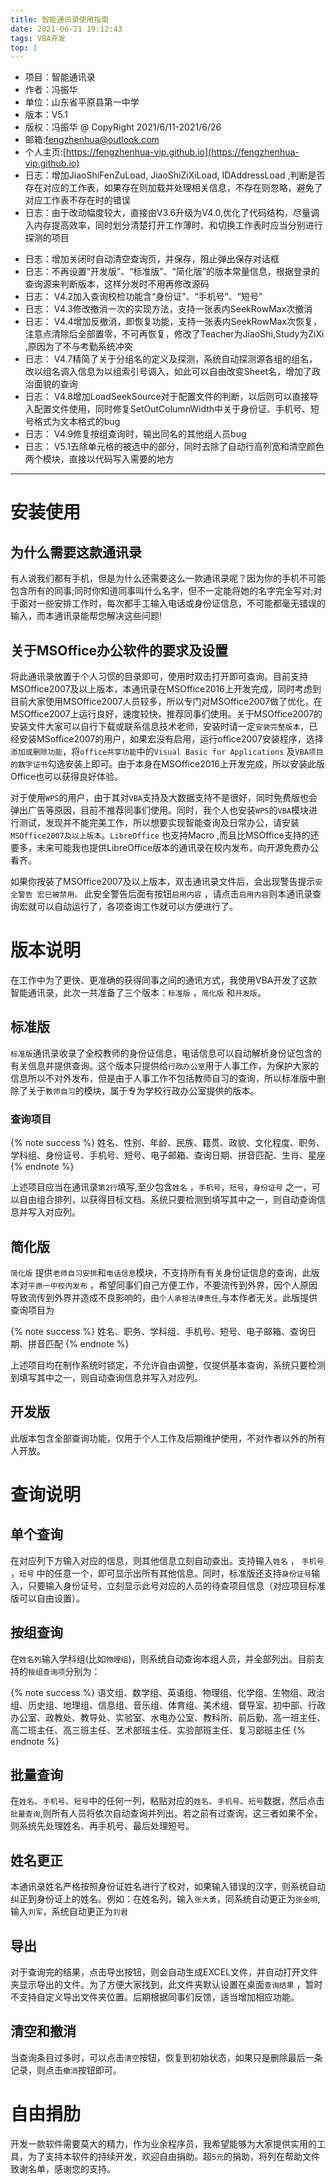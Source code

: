 ```yaml
---
title: 智能通讯录使用指南
date: 2021-06-21 19:12:43
tags: VBA开发
top: 1
---
```


+ 项目：智能通讯录
+ 作者：冯振华
+ 单位：山东省平原县第一中学
+ 版本：V5.1
+ 版权：冯振华 @ CopyRight 2021/6/11-2021/6/26
+ 邮箱:fengzhenhua@outlook.com
+ 个人主页:[https://fengzhenhua-vip.github.io](https://fengzhenhua-vip.github.io)
+ 日志：增加JiaoShiFenZuLoad, JiaoShiZiXiLoad, IDAddressLoad ,判断是否存在对应的工作表，如果存在则加载并处理相关信息，不存在则忽略，避免了对应工作表不存在时的错误
+ 日志：由于改动幅度较大，直接由V3.6升级为V4.0,优化了代码结构，尽量调入内存提高效率，同时划分清楚打开工作薄时、和切换工作表时应当分别进行探测的项目

<!--more-->

+ 日志：增加关闭时自动清空查询页，并保存，阻止弹出保存对话框
+ 日志：不再设置“开发版”、“标准版”、“简化版”的版本常量信息，根据登录的查询源来判断版本，这样分发时不用再修改源码
+ 日志： V4.2加入查询校检功能含“身份证”、“手机号”、“短号”
+ 日志： V4.3修改撤消一次的实现方法，支持一张表内SeekRowMax次撤消
+ 日志： V4.4增加反撤消，即恢复功能，支持一张表内SeekRowMax次恢复，注意点清除后全部置零，不可再恢复，修改了Teacher为JiaoShi,Study为ZiXi ,原因为了不与考勤系统冲突
+ 日志： V4.7精简了关于分组名的定义及探测，系统自动探测源各组的组名，改以组名调入信息为以组索引号调入，如此可以自由改变Sheet名，增加了政治面貌的查询
+ 日志： V4.8增加LoadSeekSource对于配置文件的判断，以后则可以直接导入配置文件使用，同时修复SetOutColumnWidth中关于身份证、手机号、短号格式为文本格式的bug
+ 日志： V4.9修复按组查询时，输出同名的其他组人员bug
+ 日志： V5.1去除单元格的被选中的部分，同时去除了自动行高列宽和清空颜色两个模块，直接以代码写入需要的地方


----

# 安装使用

## 为什么需要这款通讯录

有人说我们都有手机，但是为什么还需要这么一款通讯录呢？因为你的手机不可能包含所有的同事;同时你知道同事叫什么名字，但不一定能将她的名字完全写对;对于面对一些安排工作时，每次都手工输入电话或身份证信息，不可能都毫无错误的输入，而本通讯录能帮您解决这些问题!


## 关于MSOffice办公软件的要求及设置

将此通讯录放置于个人习惯的目录即可，使用时双击打开即可查询。目前支持MSOffice2007及以上版本，本通讯录在MSOffice2016上开发完成，同时考虑到目前大家使用MSOffice2007人员较多，所以专门对MSOffice2007做了优化，在MSOffice2007上运行良好，速度较快，推荐同事们使用。关于MSOffice2007的安装文件大家可以自行下载或联系信息技术老师，安装时请一定`安装完整版本`，已经安装MSoffice2007的用户，如果宏没有启用，运行office2007安装程序，选择`添加或删除功能`，将`office共享功能`中的`Visual Basic for Applications` 及`VBA项目的数字证书`勾选安装上即可。由于本身在MSOffice2016上开发完成，所以安装此版Office也可以获得良好体验。

对于使用`WPS`的用户，由于其对`VBA`支持及大数据支持不是很好，同时免费版也会弹出广告等原因，目前不推荐同事们使用。同时，我个人也安装`WPS`的`VBA`模块进行测试，发现并不能完美工作，所以想要实现智能查询及日常办公，请安装`MSOffice2007及以上版本`。`LibreOffice` 也支持Macro ,而且比MSOffice支持的还要多，未来可能我也提供LibreOffice版本的通讯录在校内发布，向开源免费办公看齐。

如果你按装了MSOffice2007及以上版本，双击通讯录文件后，会出现警告提示`安全警告 宏已被禁用。` 此安全警告后面有按钮`启用内容` ，请点击`启用内容`则本通讯录查询宏就可以自动运行了，各项查询工作就可以方便进行了。

# 版本说明 

在工作中为了更快、更准确的获得同事之间的通讯方式，我使用VBA开发了这款智能通讯录，此次一共准备了三个版本：`标准版` ，`简化版` 和`开发版`。

## 标准版

`标准版`通讯录收录了全校教师的身份证信息，电话信息可以自动解析身份证包含的有关信息并提供查询。这个版本只提供给`行政办公室`用于人事工作，为保护大家的信息所以不对外发布，但是由于人事工作不包括教师自习的查询，所以标准版中删除了关于`教师自习`的模块，属于专为学校行政办公室提供的版本。

### 查询项目

{% note success %}
姓名、性别、年龄、民族、籍贯、政貌、文化程度、职务、学科组、身份证号、手机号、短号、电子邮箱、查询日期、拼音匹配、生肖、星座
{% endnote %}

上述项目应当在通讯录`第2行`填写,至少包含`姓名` ，`手机号`，`短号`，`身份证号` 之一，可以自由组合排列，以获得目标文档。系统只要检测到填写其中之一，则自动查询信息并写入对应列。

## 简化版

`简化版` 提供`老师自习安排`和`电话信息`模块，不支持所有有关身份证信息的查询，此版本对`平原一中校内发布` ，希望同事们自己方便工作，不要流传到外界，因个人原因导致流传到外界并造成不良影响的，由`个人承担法律责任`,与本作者无关。此版提供查询项目为

{% note success %}
姓名、职务、学科组、手机号、短号、电子邮箱、查询日期、拼音匹配
{% endnote %}

上述项目均在制作系统时锁定，不允许自由调整，仅提供基本查询，系统只要检测到填写其中之一，则自动查询信息并写入对应列。

## 开发版

此版本包含全部查询功能，仅用于个人工作及后期维护使用，不对作者以外的所有人开放。

# 查询说明

## 单个查询

在对应列下方输入对应的信息，则其他信息立刻自动查出。支持输入`姓名` ， `手机号` ，`短号` 中的任意一个，即可显示出所有其他信息。同时，标准版还支持`身份证号`输入，只要输入身份证号，立刻显示此号对应的人员的待查项目信息（对应项目标准版可以自由设置）。

## 按组查询

在`姓名列`输入学科组(比如`物理组`)，则系统自动查询本组人员，并全部列出。目前支持的`按组查询项`分别为：

{% note success %}
语文组、数学组、英语组、物理组、化学组、生物组、政治组、历史组、地理组、信息组、音乐组、体育组、美术组、督导室、初中部、行政办公室、政教处、教导处、实验室、水电办公室、教科所、前后勤、高一班主任、高二班主任、高三班主任、艺术部班主任、实验部班主任、复习部班主任
{% endnote %}

## 批量查询

在`姓名`、`手机号`、`短号`中的任何一列，粘贴对应的`姓名`、`手机号`、`短号`数据，然后点击`批量查询`,则所有人员将依次自动查询并列出。若之前有过查询，这三者如果不全，则系统先处理姓名、再手机号、最后处理短号。

## 姓名更正

本通讯录姓名严格按照身份证姓名进行了校对，如果输入错误的汉字，则系统自动纠正到身份证上的姓名。例如：在姓名列，输入`张大勇`，同系统自动更正为`张金明`,输入`刘军`，系统自动更正为`刘君`

## 导出

对于查询完的结果，点击导出按钮，则会自动生成EXCEL文件，并自动打开文件夹显示导出的文件。为了方便大家找到，此文件夹默认设置在桌面`查询结果` ，暂时不支持自定义导出文件夹位置。后期根据同事们反馈，适当增加相应功能。

## 清空和撤消

当查询条目过多时，可以点击`清空`按钮，恢复到初始状态，如果只是删除最后一条记录，则点击`撤消`按钮即可。

# 自由捐肋

开发一款软件需要莫大的精力，作为业余程序员，我希望能够为大家提供实用的工具，为了支持本软件的持续开发，欢迎自由捐助。超`5元`的捐助，将列在帮助文件致谢名单，感谢您的支持。



